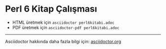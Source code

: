 # Perl 6 Kitap Çalışması

* HTML üretmek için `asciidoctor perl6kitabi.adoc`
* PDF üretmek için `asciidoctor-pdf perl6kitabi.adoc`

---

Asciidoctor hakkında daha fazla bilgi için: [asciidoctor.org](https://asciidoctor.org/)